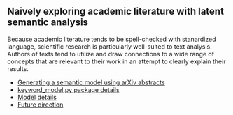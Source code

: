 ## Naively exploring academic literature with latent semantic analysis
Because academic literature tends to be spell-checked with stanardized language, scientific research is particularly well-suited to text analysis. Authors of texts tend to utilize and draw connections to a wide range of concepts that are relevant to their work in an attempt to clearly explain their results. 

- [Generating a semantic model using arXiv abstracts](arxiv_example.md)
- [keyword_model.py package details](code.md)
- [Model details](model.md)
- [Future direction](future.md)
